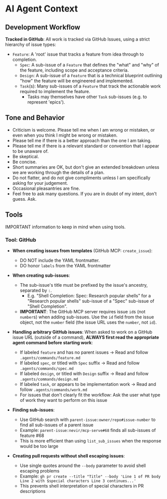 # AI Agent Context

## Development Workflow

**Tracked in GitHub**: All work is tracked via GitHub Issues, using a strict hierarchy of issue types:

- `Feature`: A 'root' issue that tracks a feature from idea through to completion.
  - `Spec`: A sub-issue of a `Feature` that defines the "what" and "why" of the feature, including scope and acceptance criteria.
  - `Design`: A sub-issue of a `Feature` that is a technical blueprint outlining "how" the feature will be engineered and implemented.
  - `Task`(s): Many sub-issues of a `Feature` that track the actionable work required to implement the feature.
    - Tasks may themselves have other `Task` sub-issues (e.g. to represent 'epics').

## Tone and Behavior

- Criticism is welcome. Please tell me when I am wrong or mistaken, or even when you think I might be wrong or mistaken.
- Please tell me if there is a better approach than the one I am taking.
- Please tell me if there is a relevant standard or convention that I appear to be unaware of.
- Be skeptical.
- Be concise.
- Short summaries are OK, but don't give an extended breakdown unless we are working through the details of a plan.
- Do not flatter, and do not give compliments unless I am specifically asking for your judgement.
- Occasional pleasantries are fine.
- Feel free to ask many questions. If you are in doubt of my intent, don't guess. Ask.

## Tools

IMPORTANT information to keep in mind when using tools.

### Tool: GitHub

- **When creating issues from templates** (GitHub MCP: `create_issue`):
  - DO NOT include the YAML frontmatter.
  - DO honor `labels` from the YAML frontmatter

- **When creating sub-issues**:
  - The sub-issue's title must be prefixed by the issue's ancestry, separated by `:`.
    - E.g. "Shell Completion: Spec: Research popular shells" for a "Research popular shells" sub-issue of a "Spec" sub-issue of "Shell Completion".
  - **IMPORTANT**: The GitHub MCP server requires issue `id`s (not `number`s) when adding sub-issues. Use the `id` field from the issue object, not the `number` field (the issue URL uses the `number`, not `id`).

- **Handling arbitrary GitHub issues**:
  When asked to work on a GitHub issue URL (outside of a command), **ALWAYS first read the appropriate agent command before starting work**:
  - If labeled `feature` and has no parent issues → Read and follow `.agents/commands/feature.md`
  - If labeled `spec`, or titled with `Spec` suffix → Read and follow `.agents/commands/spec.md`
  - If labeled `design`, or titled with `Design` suffix → Read and follow `.agents/commands/design.md`
  - If labeled `task`, or appears to be implementation work → Read and follow `.agents/commands/work.md`
  - For issues that don't clearly fit the workflow: Ask the user what type of work they want to perform on this issue

- **Finding sub-issues**:
  - Use GitHub search with `parent-issue:owner/repo#issue-number` to find all sub-issues of a parent issue
  - Example: `parent-issue:nevir/mcp-serve#68` finds all sub-issues of feature #68
  - This is more efficient than using `list_sub_issues` when the response would be too large

- **Creating pull requests without shell escaping issues**:
  - Use single quotes around the `--body` parameter to avoid shell escaping problems
  - Example: `gh pr create --title "Title" --body 'Line 1 of PR body
Line 2 with $special characters
Line 3 continues...'`
  - This prevents shell interpretation of special characters in PR descriptions
